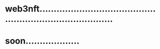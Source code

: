 # web3nft...............................................................................
# soon...................
